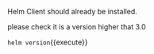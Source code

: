 Helm Client should already be installed.

please check it is a version higher that 3.0 

`helm version`{{execute}}
